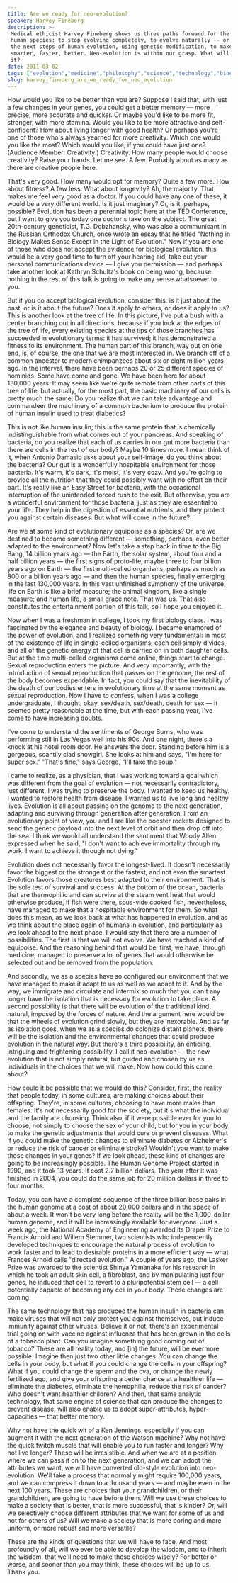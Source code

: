 ```yaml
---
title: Are we ready for neo-evolution?
speaker: Harvey Fineberg
description: >-
 Medical ethicist Harvey Fineberg shows us three paths forward for the ever-evolving
 human species: to stop evolving completely, to evolve naturally -- or to control
 the next steps of human evolution, using genetic modification, to make ourselves
 smarter, faster, better. Neo-evolution is within our grasp. What will we do with
 it?
date: 2011-03-02
tags: ["evolution","medicine","philosophy","science","technology","bioethics","marine-biology"]
slug: harvey_fineberg_are_we_ready_for_neo_evolution
---
```


How would you like to be better than you are? Suppose I said that, with just a few changes
in your genes, you could get a better memory — more precise, more accurate and quicker. Or
maybe you'd like to be more fit, stronger, with more stamina. Would you like to be more
attractive and self-confident? How about living longer with good health? Or perhaps you're
one of those who's always yearned for more creativity. Which one would you like the most?
Which would you like, if you could have just one? (Audience Member: Creativity.)
Creativity. How many people would choose creativity? Raise your hands. Let me see. A few.
Probably about as many as there are creative people here. 

That's very good. How many would opt for memory? Quite a few more. How about fitness? A
few less. What about longevity? Ah, the majority. That makes me feel very good as a
doctor. If you could have any one of these, it would be a very different world. Is it just
imaginary? Or, is it, perhaps, possible? Evolution has been a perennial topic here at the
TED Conference, but I want to give you today one doctor's take on the subject. The great
20th-century geneticist, T.G. Dobzhansky, who was also a communicant in the Russian
Orthodox Church, once wrote an essay that he titled "Nothing in Biology Makes Sense Except
in the Light of Evolution." Now if you are one of those who does not accept the evidence
for biological evolution, this would be a very good time to turn off your hearing aid,
take out your personal communications device — I give you permission — and perhaps take
another look at Kathryn Schultz's book on being wrong, because nothing in the rest of this
talk is going to make any sense whatsoever to you.

But if you do accept biological evolution, consider this: is it just about the past, or is
it about the future? Does it apply to others, or does it apply to us? This is another look
at the tree of life. In this picture, I've put a bush with a center branching out in all
directions, because if you look at the edges of the tree of life, every existing species
at the tips of those branches has succeeded in evolutionary terms: it has survived; it has
demonstrated a fitness to its environment. The human part of this branch, way out on one
end, is, of course, the one that we are most interested in. We branch off of a common
ancestor to modern chimpanzees about six or eight million years ago. In the interval,
there have been perhaps 20 or 25 different species of hominids. Some have come and gone.
We have been here for about 130,000 years. It may seem like we're quite remote from other
parts of this tree of life, but actually, for the most part, the basic machinery of our
cells is pretty much the same. Do you realize that we can take advantage and commandeer the
machinery of a common bacterium to produce the protein of human insulin used to treat
diabetics?

This is not like human insulin; this is the same protein that is chemically
indistinguishable from what comes out of your pancreas. And speaking of bacteria, do you
realize that each of us carries in our gut more bacteria than there are cells in the rest
of our body? Maybe 10 times more. I mean think of it, when Antonio Damasio asks about your
self-image, do you think about the bacteria? Our gut is a wonderfully hospitable
environment for those bacteria. It's warm, it's dark, it's moist, it's very cozy. And
you're going to provide all the nutrition that they could possibly want with no effort on
their part. It's really like an Easy Street for bacteria, with the occasional interruption
of the unintended forced rush to the exit. But otherwise, you are a wonderful environment
for those bacteria, just as they are essential to your life. They help in the digestion of
essential nutrients, and they protect you against certain diseases. But what will come in
the future?

Are we at some kind of evolutionary equipoise as a species? Or, are we destined to become
something different — something, perhaps, even better adapted to the environment? Now
let's take a step back in time to the Big Bang, 14 billion years ago — the Earth, the
solar system, about four and a half billion years — the first signs of proto-life, maybe
three to four billion years ago on Earth — the first multi-celled organisms, perhaps as
much as 800 or a billion years ago — and then the human species, finally emerging in the
last 130,000 years. In this vast unfinished symphony of the universe, life on Earth is
like a brief measure; the animal kingdom, like a single measure; and human life, a small
grace note. That was us. That also constitutes the entertainment portion of this talk, so
I hope you enjoyed it.

Now when I was a freshman in college, I took my first biology class. I was fascinated by
the elegance and beauty of biology. I became enamored of the power of evolution, and I
realized something very fundamental: in most of the existence of life in single-celled
organisms, each cell simply divides, and all of the genetic energy of that cell is carried
on in both daughter cells. But at the time multi-celled organisms come online, things
start to change. Sexual reproduction enters the picture. And very importantly, with the
introduction of sexual reproduction that passes on the genome, the rest of the body
becomes expendable. In fact, you could say that the inevitability of the death of our
bodies enters in evolutionary time at the same moment as sexual reproduction. Now I have to
confess, when I was a college undergraduate, I thought, okay, sex/death, sex/death, death
for sex — it seemed pretty reasonable at the time, but with each passing year, I've come
to have increasing doubts.

I've come to understand the sentiments of George Burns, who was performing still in Las
Vegas well into his 90s. And one night, there's a knock at his hotel room door. He answers
the door. Standing before him is a gorgeous, scantily clad showgirl. She looks at him and
says, "I'm here for super sex." "That's fine," says George, "I'll take the
soup."

I came to realize, as a physician, that I was working toward a goal which was different
from the goal of evolution — not necessarily contradictory, just different. I was trying
to preserve the body. I wanted to keep us healthy. I wanted to restore health from
disease. I wanted us to live long and healthy lives. Evolution is all about passing on the
genome to the next generation, adapting and surviving through generation after generation.
From an evolutionary point of view, you and I are like the booster rockets designed to
send the genetic payload into the next level of orbit and then drop off into the sea. I
think we would all understand the sentiment that Woody Allen expressed when he said, "I
don't want to achieve immortality through my work. I want to achieve it through not
dying."

Evolution does not necessarily favor the longest-lived. It doesn't necessarily favor the
biggest or the strongest or the fastest, and not even the smartest. Evolution favors those
creatures best adapted to their environment. That is the sole test of survival and
success. At the bottom of the ocean, bacteria that are thermophilic and can survive at the
steam vent heat that would otherwise produce, if fish were there, sous-vide cooked fish,
nevertheless, have managed to make that a hospitable environment for them. So what does
this mean, as we look back at what has happened in evolution, and as we think about the
place again of humans in evolution, and particularly as we look ahead to the next phase, I
would say that there are a number of possibilities. The first is that we will not evolve.
We have reached a kind of equipoise. And the reasoning behind that would be, first, we
have, through medicine, managed to preserve a lot of genes that would otherwise be
selected out and be removed from the population.

And secondly, we as a species have so configured our environment that we have managed to
make it adapt to us as well as we adapt to it. And by the way, we immigrate and circulate
and intermix so much that you can't any longer have the isolation that is necessary for
evolution to take place. A second possibility is that there will be evolution of the
traditional kind, natural, imposed by the forces of nature. And the argument here would be
that the wheels of evolution grind slowly, but they are inexorable. And as far as
isolation goes, when we as a species do colonize distant planets, there will be the
isolation and the environmental changes that could produce evolution in the natural
way. But there's a third possibility, an enticing, intriguing and frightening possibility.
I call it neo-evolution — the new evolution that is not simply natural, but guided and
chosen by us as individuals in the choices that we will make. Now how could this come
about?

How could it be possible that we would do this? Consider, first, the reality that people
today, in some cultures, are making choices about their offspring. They're, in some
cultures, choosing to have more males than females. It's not necessarily good for the
society, but it's what the individual and the family are choosing. Think also, if it were
possible ever for you to choose, not simply to choose the sex of your child, but for you
in your body to make the genetic adjustments that would cure or prevent diseases. What if
you could make the genetic changes to eliminate diabetes or Alzheimer's or reduce the risk
of cancer or eliminate stroke? Wouldn't you want to make those changes in your genes? If
we look ahead, these kind of changes are going to be increasingly possible. The Human
Genome Project started in 1990, and it took 13 years. It cost 2.7 billion dollars. The
year after it was finished in 2004, you could do the same job for 20 million dollars in
three to four months.

Today, you can have a complete sequence of the three billion base pairs in the human
genome at a cost of about 20,000 dollars and in the space of about a week. It won't be
very long before the reality will be the 1,000-dollar human genome, and it will be
increasingly available for everyone. Just a week ago, the National Academy of Engineering
awarded its Draper Prize to Francis Arnold and Willem Stemmer, two scientists who
independently developed techniques to encourage the natural process of evolution to work
faster and to lead to desirable proteins in a more efficient way — what Frances Arnold
calls "directed evolution." A couple of years ago, the Lasker Prize was awarded to the
scientist Shinya Yamanaka for his research in which he took an adult skin cell, a
fibroblast, and by manipulating just four genes, he induced that cell to revert to a
pluripotential stem cell — a cell potentially capable of becoming any cell in your
body. These changes are coming.

The same technology that has produced the human insulin in bacteria can make viruses that
will not only protect you against themselves, but induce immunity against other viruses.
Believe it or not, there's an experimental trial going on with vaccine against influenza
that has been grown in the cells of a tobacco plant. Can you imagine something good coming
out of tobacco? These are all reality today, and [in] the future, will be evermore
possible. Imagine then just two other little changes. You can change the cells in your
body, but what if you could change the cells in your offspring? What if you could change
the sperm and the ova, or change the newly fertilized egg, and give your offspring a
better chance at a healthier life — eliminate the diabetes, eliminate the hemophilia,
reduce the risk of cancer? Who doesn't want healthier children? And then, that same
analytic technology, that same engine of science that can produce the changes to prevent
disease, will also enable us to adopt super-attributes, hyper-capacities — that better
memory.

Why not have the quick wit of a Ken Jennings, especially if you can augment it with the
next generation of the Watson machine? Why not have the quick twitch muscle that will
enable you to run faster and longer? Why not live longer? These will be irresistible. And
when we are at a position where we can pass it on to the next generation, and we can adopt
the attributes we want, we will have converted old-style evolution into neo-evolution.
We'll take a process that normally might require 100,000 years, and we can compress it
down to a thousand years — and maybe even in the next 100 years. These are choices that
your grandchildren, or their grandchildren, are going to have before them. Will we use
these choices to make a society that is better, that is more successful, that is kinder?
Or, will we selectively choose different attributes that we want for some of us and not
for others of us? Will we make a society that is more boring and more uniform, or more
robust and more versatile?

These are the kinds of questions that we will have to face. And most profoundly of all,
will we ever be able to develop the wisdom, and to inherit the wisdom, that we'll need to
make these choices wisely? For better or worse, and sooner than you may think, these
choices will be up to us. Thank you.

<!--
ad_duration=3.33
event="TED2011"
external_start_time=0
intro_duration=11.82
is_subtitle_required="False"
is_talk_featured="True"
language="en"
language_swap="False"
native_language="en"
number_of_related_talks=6
number_of_speakers=1
number_of_subtitled_videos=30
number_of_tags=7
number_of_talk_download_languages=30
number_of_talk_more_resources=0
number_of_talk_recommendations=0
number_of_talks_take_actions=0
post_ad_duration=0.83
published_timestamp="2011-04-25 13:58:18"
recording_date="2011-03-02"
speaker_description="Health policy expert"
speaker_is_published=1
speaker_name="Harvey Fineberg"
talk_name="Are we ready for neo-evolution?"
talks_tags=["evolution","medicine","philosophy","science","technology","bioethics","marine-biology"]
url_audio="https://download.ted.com/talks/HarveyFineberg_2011.mp3?apikey=acme-roadrunner"
url_photo_speaker="https://pe.tedcdn.com/images/ted/afdc7b9a3775e4c23185a6b6bd7e5e39b7dee260_254x191.jpg"
url_photo_talk="https://pe.tedcdn.com/images/ted/25f5beb74f39d8d9cc710103ee3e81b23c90b8a9_800x600.jpg"
url_webpage="https://www.ted.com/talks/harvey_fineberg_are_we_ready_for_neo_evolution"
video_type_name="TED Stage Talk"
-->